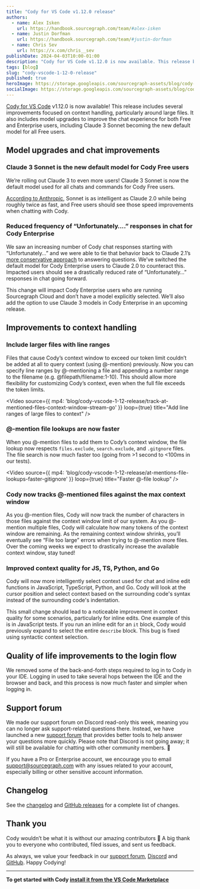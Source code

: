 ```yaml
---
title: "Cody for VS Code v1.12.0 release"
authors:
  - name: Alex Isken
    url: https://handbook.sourcegraph.com/team/#alex-isken
  - name: Justin Dorfman
    url: https://handbook.sourcegraph.com/team/#justin-dorfman
  - name: Chris Sev
    url: https://x.com/chris__sev
publishDate: 2024-04-03T10:00-01:00
description: "Cody for VS Code v1.12.0 is now available. This release brings Claude 3 Sonnet to Cody Free users as the new default model plus several improvements for context handling."
tags: [blog]
slug: "cody-vscode-1-12-0-release"
published: true
heroImage: https://storage.googleapis.com/sourcegraph-assets/blog/cody-vscode-1.12.0-og-image.png
socialImage: https://storage.googleapis.com/sourcegraph-assets/blog/cody-vscode-1.12.0-og-image.png
--- 
```


[Cody for VS Code](https://marketplace.visualstudio.com/items?itemName=sourcegraph.cody-ai) v1.12.0 is now available! This release includes several improvements focused on context handling, particularly around large files. It also includes model upgrades to improve the chat experience for both Free and Enterprise users, including Claude 3 Sonnet becoming the new default model for all Free users.

<YouTube
  id="TcJMMvCVrn4"
  showTitle={true}
/>

## Model upgrades and chat improvements

### Claude 3 Sonnet is the new default model for Cody Free users

We’re rolling out Claude 3 to even more users! Claude 3 Sonnet is now the default model used for all chats and commands for Cody Free users.

[According to Anthropic](https://www.anthropic.com/news/claude-3-family), Sonnet is as intelligent as Claude 2.0 while being roughly twice as fast, and Free users should see those speed improvements when chatting with Cody.


### Reduced frequency of “Unfortunately….” responses in chat for Cody Enterprise 

We saw an increasing number of Cody chat responses starting with “Unfortunately…” and we were able to tie that behavior back to Claude 2.1’s [more conservative approach](https://www.anthropic.com/news/claude-2-1-prompting) to answering questions. We’ve switched the default model for Cody Enterprise users to Claude 2.0 to counteract this. Impacted users should see a drastically reduced rate of “Unfortunately…” responses in chat going forward.

This change will impact Cody Enterprise users who are running Sourcegraph Cloud and don’t have a model explicitly selected. We’ll also add the option to use Claude 3 models in Cody Enterprise in an upcoming release.


## Improvements to context handling

### Include larger files with line ranges

Files that cause Cody’s context window to exceed our token limit couldn’t be added at all to query context (using @-mention) previously. Now you can specify line ranges by @-mentioning a file and appending a number range to the filename (e.g. @filepath/filename:1-10).  This should allow more flexibility for customizing Cody’s context, even when the full file exceeds the token limits.

<Video 
  source={{
    mp4: 'blog/cody-vscode-1-12-release/track-at-mentioned-files-context-window-stream-go'
  }}
  loop={true}
  title="Add line ranges of large files to context"
/>


### @-mention file lookups are now faster

When you @-mention files to add them to Cody’s context window, the file lookup now respects `files.exclude`, `search.exclude`, and `.gitgnore` files. The file search is now much faster too (going from >1 second to &lt;100ms in our tests).

<Video 
  source={{
    mp4: 'blog/cody-vscode-1-12-release/at-mentions-file-lookups-faster-gitignore'
  }}
  loop={true}
  title="Faster @-file lookup"
/>

### Cody now tracks @-mentioned files against the max context window

As you @-mention files, Cody will now track the number of characters in those files against the context window limit of our system. As you @-mention multiple files, Cody will calculate how many tokens of the context window are remaining. As the remaining context window shrinks, you’ll eventually see “File too large” errors when trying to @-mention more files.  Over the coming weeks we expect to drastically increase the available context window, stay tuned!


### Improved context quality for JS, TS, Python, and Go

Cody will now more intelligently select context used for chat and inline edit functions in JavaScript, TypeScript, Python, and Go. Cody will look at the cursor position and select context based on the surrounding code's syntax instead of the surrounding code's indentation.

This small change should lead to a noticeable improvement in context quality for some scenarios, particularly for inline edits. One example of this is in JavaScript tests. If you run an inline edit for an `it` block, Cody would previously expand to select the entire `describe` block. This bug is fixed using syntactic context selection.


## Quality of life improvements to the login flow

We removed some of the back-and-forth steps required to log in to Cody in your IDE. Logging in used to take several hops between the IDE and the browser and back, and this process is now much faster and simpler when logging in.


## Support forum

We made our support forum on Discord read-only this week, meaning you can no longer ask support-related questions there. Instead, we have launched a new [support forum](https://community.sourcegraph.com/) that provides better tools to help answer your questions more quickly. Please note that Discord is not going away; it will still be available for chatting with other community members. 🙂

If you have a Pro or Enterprise account, we encourage you to email [support@sourcegraph.com](mailto:support@sourcegraph.com) with any issues related to your account, especially billing or other sensitive account information.


## Changelog

See the [changelog](https://github.com/sourcegraph/cody/releases/tag/vscode-v1.12.0) and [GitHub releases](https://github.com/sourcegraph/cody/releases) for a complete list of changes.


## Thank you

Cody wouldn’t be what it is without our amazing contributors 💖 A big thank you to everyone who contributed, filed issues, and sent us feedback.

As always, we value your feedback in our [support forum](https://community.sourcegraph.com/), [Discord](https://discord.com/servers/sourcegraph-969688426372825169) and [GitHub](https://github.com/sourcegraph/cody/discussions). Happy Codying!


---

**To get started with Cody [install it from the VS Code Marketplace](https://marketplace.visualstudio.com/items?itemName=sourcegraph.cody-ai)**
